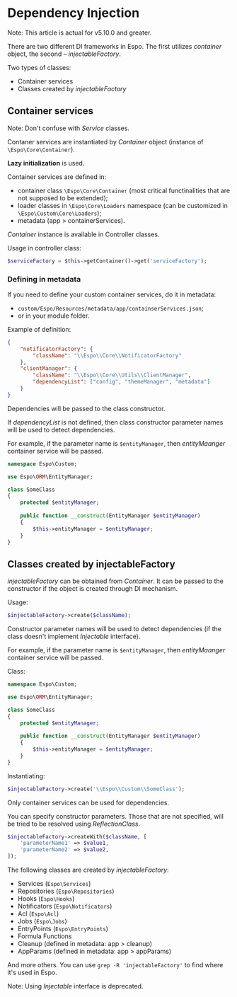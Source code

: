 # Dependency Injection

Note: This article is actual for v5.10.0 and greater.

There are two different DI frameworks in Espo. The first utilizes *container* object, the second – *injectableFactory*.

Two types of classes:

* Container services
* Classes created by *injectableFactory*

## Container services

Note: Don't confuse with *Service* classes.

Contaner services are instantiated by *Container* object (instance of `\Espo\Core\Container`).

**Lazy initialization** is used.

Container services are defined in:

* container class `\Espo\Core\Container` (most critical functinalities that are not supposed to be extended);
* loader classes in `\Espo\Core\Loaders` namespace (can be customized in `\Espo\Custom\Core\Loaders`);
* metadata (app > containerServices).

*Container* instance is available in Controller classes.

Usage in controller class:

```php
$serviceFactory = $this->getContainer()->get('serviceFactory');
```

### Defining in metadata

If you need to define your custom container services, do it in metadata:

* `custom/Espo/Resources/metadata/app/containserServices.json`;
* or in your module folder.

Example of definition:

```json
{
    "notificatorFactory": {
        "className": "\\Espo\\Core\\NotificatorFactory"
    },
    "clientManager": {
        "className": "\\Espo\\Core\\Utils\\ClientManager",
        "dependencyList": ["config", "themeManager", "metadata"]
    }
}
```

Dependencies will be passed to the class constructor.

If *dependencyList* is not defined, then class constructor parameter names will be used to detect dependencies. 

For example, if the parameter name is `$entityManager`, then *entityMaanger* container service will be passed.

```php
namespace Espo\Custom;

use Espo\ORM\EntityManager;

class SomeClass
{
    protected $entityManager;
    
    public function __construct(EntityManager $entityManager)
    {
        $this->entityManager = $entityManager;
    }
}
```

## Classes created by injectableFactory

*injectableFactory* can be obtained from *Container*. It can be passed to the constructor if the object is created through DI mechanism.

Usage:

```php
$injectableFactory->create($className);
```

Constructor parameter names will be used to detect dependencies (if the class doesn't implement *Injectable* interface).

For example, if the parameter name is `$entityManager`, then *entityMaanger* container service will be passed.

Class:

```php
namespace Espo\Custom;

use Espo\ORM\EntityManager;

class SomeClass
{
    protected $entityManager;
    
    public function __construct(EntityManager $entityManager)
    {
        $this->entityManager = $entityManager;
    }
}
```

Instantiating:

```php
$injectableFactory->create('\\Espo\\Custom\\SomeClass');
```
Only container services can be used for dependencies.

You can specify constructor parameters. Those that are not specified, will be tried to be resolved using *ReflectionClass*.

```php
$injectableFactory->createWith($className, [
    'parameterName1' => $value1,
    'parameterName2' => $value2,
]);
```
The following classes are created by *injectableFactory*:

* Services (`Espo\Services`)
* Repositories (`Espo\Repositories`)
* Hooks (`Espo\Hooks`)
* Notificators (`Espo\Notificators`)
* Acl (`Espo\Acl`)
* Jobs (`Espo\Jobs`)
* EntryPoints (`Espo\EntryPoints`)
* Formula Functions
* Cleanup (defined in metadata: app > cleanup)
* AppParams (defined in metadata: app > appParams)

And more others. You can use `grep -R 'injectableFactory'` to find where it's used in Espo.

Note: Using *Injectable* interface is deprecated.

